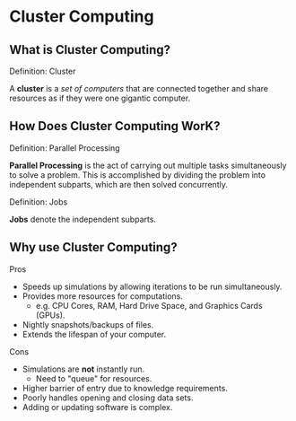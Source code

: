 # Cluster Computing



## What is Cluster Computing?

Definition: Cluster

A **cluster** is a _set of computers_ that are connected together and share 
resources as if they were one gigantic computer.

## How Does Cluster Computing WorK?

Definition: Parallel Processing

**Parallel Processing** is the act of carrying out multiple tasks simultaneously to solve a problem. 
This is accomplished by dividing the problem into independent subparts,
which are then solved concurrently.


Definition: Jobs

**Jobs** denote the independent subparts.


## Why use Cluster Computing?

Pros

- Speeds up simulations by allowing iterations to be run simultaneously.
- Provides more resources for computations.
    - e.g. CPU Cores, RAM, Hard Drive Space, and Graphics Cards (GPUs).
- Nightly snapshots/backups of files.
- Extends the lifespan of your computer.

Cons

- Simulations are **not** instantly run.
    - Need to "queue" for resources.
- Higher barrier of entry due to knowledge requirements.
- Poorly handles opening and closing data sets.
- Adding or updating software is complex.

